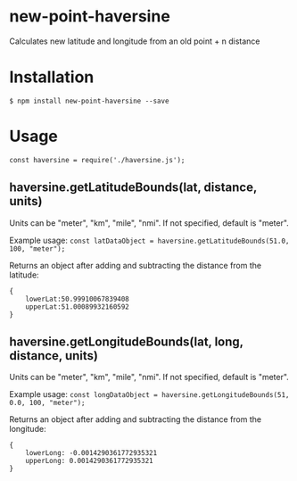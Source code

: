 # new-point-haversine
Calculates new latitude and longitude from an old point + n distance

# Installation
```
$ npm install new-point-haversine --save
```

# Usage
```
const haversine = require('./haversine.js');
```

## haversine.getLatitudeBounds(lat, distance, units)

Units can be "meter", "km", "mile", "nmi". If not specified, default is "meter".

Example usage: `const latDataObject = haversine.getLatitudeBounds(51.0, 100, "meter");`

Returns an object after adding and subtracting the distance from the latitude:
```
{
	lowerLat:50.99910067839408
	upperLat:51.00089932160592
}
```

## haversine.getLongitudeBounds(lat, long, distance, units)

Units can be "meter", "km", "mile", "nmi". If not specified, default is "meter".

Example usage: `const longDataObject = haversine.getLongitudeBounds(51, 0.0, 100, "meter");`

Returns an object after adding and subtracting the distance from the longitude:
```
{
	lowerLong: -0.0014290361772935321
	upperLong: 0.0014290361772935321
}
```

